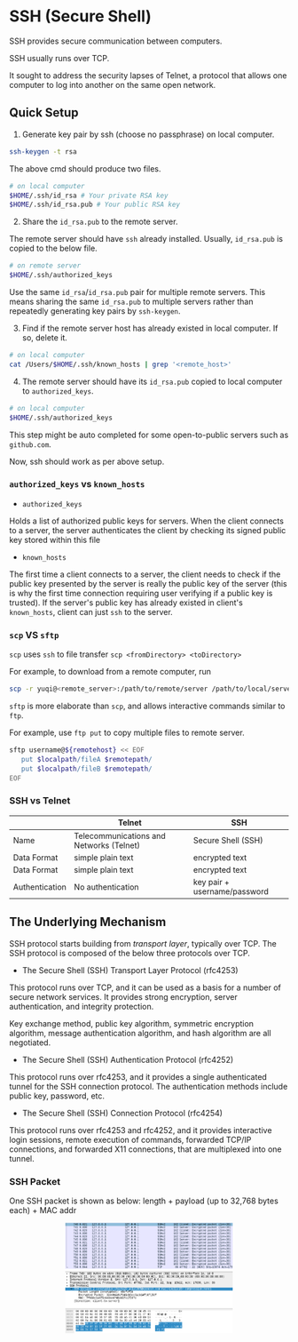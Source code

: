 # SSH (Secure Shell)

SSH provides secure communication between computers.

SSH usually runs over TCP.

It sought to address the security lapses of Telnet, a protocol that allows one computer to log into another on the same open network.

## Quick Setup

1. Generate key pair by ssh (choose no passphrase) on local computer.

```bash
ssh-keygen -t rsa
```

The above cmd should produce two files.

```bash
# on local computer
$HOME/.ssh/id_rsa # Your private RSA key
$HOME/.ssh/id_rsa.pub # Your public RSA key
```

2. Share the `id_rsa.pub` to the remote server.

The remote server should have `ssh` already installed.
Usually, `id_rsa.pub` is copied to the below file.

```bash
# on remote server
$HOME/.ssh/authorized_keys
```

Use the same `id_rsa`/`id_rsa.pub` pair for multiple remote servers.
This means sharing the same `id_rsa.pub` to multiple servers rather than repeatedly generating key pairs by `ssh-keygen`.

3. Find if the remote server host has already existed in local computer.
If so, delete it.

```bash
# on local computer
cat /Users/$HOME/.ssh/known_hosts | grep '<remote_host>'
```

4. The remote server should have its `id_rsa.pub` copied to local computer to `authorized_keys`.

```bash
# on local computer
$HOME/.ssh/authorized_keys
```

This step might be auto completed for some open-to-public servers such as `github.com`.

Now, ssh should work as per above setup.

### `authorized_keys` vs `known_hosts`

* `authorized_keys`

Holds a list of authorized public keys for servers. When the client connects to a server, the server authenticates the client by checking its signed public key stored within this file

* `known_hosts`

The first time a client connects to a server, the client needs to check if the public key presented by the server is really the public key of the server (this is why the first time connection requiring user verifying if a public key is trusted).
If the server's public key has already existed in client's `known_hosts`, client can just `ssh` to the server.

### `scp` VS `sftp`

`scp` uses `ssh` to file transfer `scp <fromDirectory> <toDirectory>`

For example, to download from a remote computer, run

```bash
scp -r yuqi@<remote_server>:/path/to/remote/server /path/to/local/server
```

`sftp` is more elaborate than `scp`, and allows interactive commands similar to `ftp`.

For example, use `ftp put` to copy multiple files to remote server.

```bash
sftp username@${remotehost} << EOF
   put $localpath/fileA $remotepath/
   put $localpath/fileB $remotepath/
EOF
```

### SSH vs Telnet

||Telnet|SSH|
|-|-|-|
|Name|Telecommunications and Networks (Telnet)|Secure Shell (SSH)|
|Data Format|simple plain text|encrypted text|
|Data Format|simple plain text|encrypted text|
|Authentication|No authentication|key pair + username/password|

## The Underlying Mechanism

SSH protocol starts building from *transport layer*, typically over TCP.
The SSH protocol is composed of the below three protocols over TCP.

* The Secure Shell (SSH) Transport Layer Protocol (rfc4253)

This protocol runs over TCP, and it can be used as a basis for a number of secure network services.
It provides strong encryption, server authentication, and integrity protection.

Key exchange method, public key algorithm, symmetric encryption algorithm, message authentication algorithm, and hash algorithm are all negotiated.

* The Secure Shell (SSH) Authentication Protocol (rfc4252)

This protocol runs over rfc4253, and it provides a single authenticated tunnel for the SSH connection protocol.
The authentication methods include public key, password, etc.

* The Secure Shell (SSH) Connection Protocol (rfc4254)

This protocol runs over rfc4253 and rfc4252, and it provides interactive login sessions, remote execution of commands, forwarded TCP/IP connections, and forwarded X11 connections, that are multiplexed into one tunnel.

### SSH Packet

One SSH packet is shown as below: length + payload (up to 32,768 bytes each) + MAC addr

<div style="display: flex; justify-content: center;">
      <img src="imgs/ssh_packet.png" width="60%" height="30%" alt="ssh_packet" />
</div>
</br>